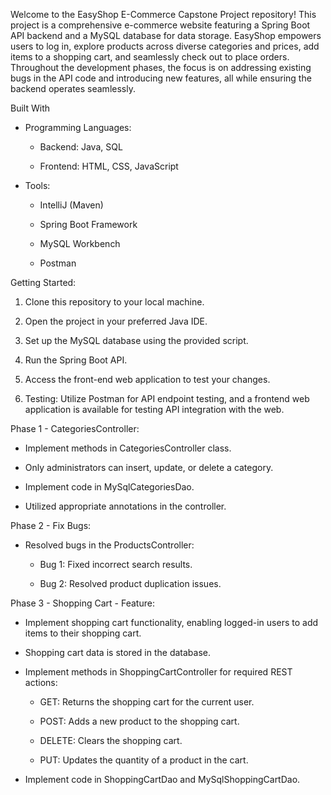 Welcome to the EasyShop E-Commerce Capstone Project repository! This project is a comprehensive e-commerce website featuring a Spring Boot API backend and a MySQL database for data storage. EasyShop empowers users to log in, explore products across diverse categories and prices, add items to a shopping cart, and seamlessly check out to place orders. Throughout the development phases, the focus is on addressing existing bugs in the API code and introducing new features, all while ensuring the backend operates seamlessly.



Built With

- Programming Languages:

  - Backend: Java, SQL

  - Frontend: HTML, CSS, JavaScript

- Tools:

  - IntelliJ (Maven)

  - Spring Boot Framework

  - MySQL Workbench

  - Postman



Getting Started:

1. Clone this repository to your local machine.

2. Open the project in your preferred Java IDE.

3. Set up the MySQL database using the provided script.

4. Run the Spring Boot API.

5. Access the front-end web application to test your changes.

6. Testing: Utilize Postman for API endpoint testing, and a frontend web application is available for testing API integration with the web.



Phase 1 - CategoriesController:

- Implement methods in CategoriesController class.

- Only administrators can insert, update, or delete a category.

- Implement code in MySqlCategoriesDao.

- Utilized appropriate annotations in the controller.



Phase 2 - Fix Bugs:

- Resolved bugs in the ProductsController:

  - Bug 1: Fixed incorrect search results.

  - Bug 2: Resolved product duplication issues.



Phase 3 - Shopping Cart - Feature:

- Implement shopping cart functionality, enabling logged-in users to add items to their shopping cart.

- Shopping cart data is stored in the database.

- Implement methods in ShoppingCartController for required REST actions:

  - GET: Returns the shopping cart for the current user.

  - POST: Adds a new product to the shopping cart.

  - DELETE: Clears the shopping cart.

  - PUT: Updates the quantity of a product in the cart.

- Implement code in ShoppingCartDao and MySqlShoppingCartDao.


